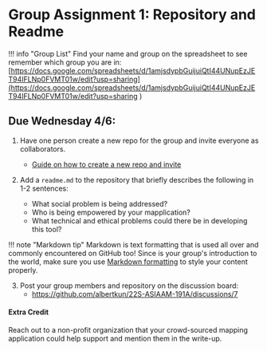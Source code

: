 # Group Assignment 1: Repository and Readme

!!! info "Group List"
   Find your name and group on the spreadsheet to see remember which group you are in: [https://docs.google.com/spreadsheets/d/1amjsdypbGuijuiQtI44UNupEzJET94IFLNp0FVMT01w/edit?usp=sharing](https://docs.google.com/spreadsheets/d/1amjsdypbGuijuiQtI44UNupEzJET94IFLNp0FVMT01w/edit?usp=sharing
)

## Due Wednesday 4/6:

1. Have one person create a new repo for the group and invite everyone as collaborators.
   
   - [Guide on how to create a new repo and invite](../../help/git_creating.md)

2. Add a `readme.md` to the repository that briefly describes the following in 1-2 sentences:
   - What social problem is being addressed?
   - Who is being empowered by your mapplication?
   - What technical and ethical problems could there be in developing this tool?
   
!!! note "Markdown tip"
    Markdown is text formatting that is used all over and commonly encountered on GitHub too! Since is your group's introduction to the world, make sure you use [Markdown formatting](https://help.github.com/features/mastering-markdown/) to style your content properly.  

3. Post your group members and repository on the discussion board:
     - https://github.com/albertkun/22S-ASIAAM-191A/discussions/7

#### **Extra Credit**

Reach out to a non-profit organization that your crowd-sourced mapping application could help support and mention them in the write-up.
